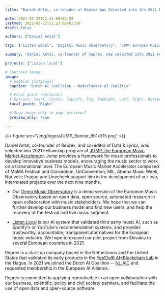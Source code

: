 ```yaml
---
title: "Daniel Antal, co-founder of Reprex Was Selected into the 2021 Fellowship Program of the European Music Market Accelerator"

date: 2021-02-22T21:23:00+02:00
lastmod: 2021-02-22T21:23:00+02:00
draft: false

authors: ["Daniel Antal"]

tags: ["Listen Local", "Digital Music Observatory", "JUMP Europen Music Market Accelerator", "EU"]

summary: "Daniel Antal, co-founder of Reprex, was selected into 2021 Fellowship program of JUMP, the European Music Market Accelerator. Jump provides a framework for music professionals to develop innovative business models, encouraging the music sector to work on a transnational level.  The European Music Market Accelerator composed of MaMA Festival and Convention, UnConvention, MIL, Athens Music Week, Nouvelle Prague and Linecheck support him in the development of our two, interrelated projects over the next nine months."

projects: ["Listen local"]

# Featured image
image:
  # Caption (optional)
  caption: "Dutch AI Coalition - Nederlandse AI Coalitie"

  # Focal point (optional)
  # Options: Smart, Center, TopLeft, Top, TopRight, Left, Right, BottomLeft, Bottom, BottomRight
  focal_point: "Right"

  # Show image only in page previews?
  preview_only: true

---
```

{{< figure src="/img/logos/JUMP_Banner_851x315.png" >}}

Daniel Antal, co-founder of Reprex, and co-editor of Data & Lyrics, was selected into 2021 Fellowship program of [JUMP, the European Music Market Accelerator](https://www.jumpmusic.eu/). Jump provides a framework for music professionals to develop innovative business models, encouraging the music sector to work on a transnational level.  The European Music Market Accelerator composed of MaMA Festival and Convention, UnConvention, MIL, Athens Music Week, Nouvelle Prague and Linecheck support him in the development of our two, interrelated projects over the next nine months.

- Our [Demo Music Observatory](https://reprex.nl/project/music-observatory/) is a demo version of the European Music Observatory based on open data, open source, automated research in open collaboration with music stakeholders. We hope that we can further develop our business model and find new users, and help the recovery of the festival and live music segment.   

- [Listen Local](https://reprex.nl/project/listen-local/) is our AI system that validated third party music AI, such as Spotify's or YouTube's recommendation systems, and provides trustworthy, accountable, transparent alternatives for the European music industry. We hope to expand our pilot project from Slovakia to several European countries in 2021.

Reprex is a start-up company based in the Netherlands and the United States that validated its early products in the [Yes!Delft AI+Blockchain Lab](post/2020-09-25-yesdelft-validation/) in the Hague. In 2021 we joined the Dutch AI Coalition -- [NL AIC](post/2021-02-16-nlaic/) and requested membership in the European AI Alliance.

Reprex is committed to applying reproducible in an open collaboration with our business, scientific, policy and civil society partners, and facilitate the use of open data and open-source software.
